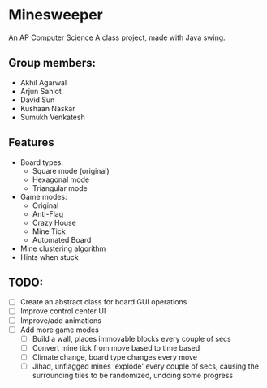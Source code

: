 # Minesweeper

An AP Computer Science A class project, made with Java swing.


## Group members:
- Akhil Agarwal
- Arjun Sahlot
- David Sun
- Kushaan Naskar
- Sumukh Venkatesh


## Features
- Board types:
  - Square mode (original)
  - Hexagonal mode
  - Triangular mode
- Game modes:
  - Original
  - Anti-Flag
  - Crazy House
  - Mine Tick
  - Automated Board
- Mine clustering algorithm
- Hints when stuck

## TODO:
- [ ] Create an abstract class for board GUI operations
- [ ] Improve control center UI
- [ ] Improve/add animations
- [ ] Add more game modes
  - [ ] Build a wall, places immovable blocks every couple of secs
  - [ ] Convert mine tick from move based to time based
  - [ ] Climate change, board type changes every move
  - [ ] Jihad, unflagged mines 'explode' every couple of secs, causing the surrounding tiles to be randomized, undoing some progress
